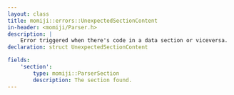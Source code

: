 ```yaml
---
layout: class
title: momiji::errors::UnexpectedSectionContent
in-header: <momiji/Parser.h>
description: |
    Error triggered when there's code in a data section or viceversa.
declaration: struct UnexpectedSectionContent

fields:
    'section':
        type: momiji::ParserSection
        description: The section found.
---
```

